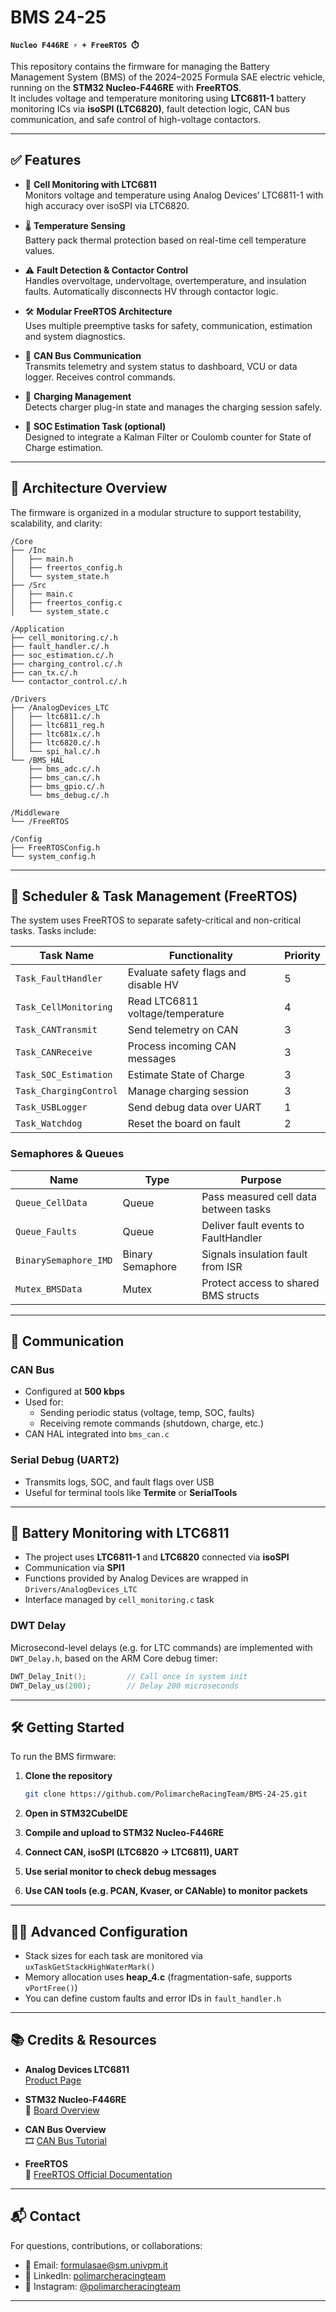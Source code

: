 # BMS 24-25  
**`Nucleo F446RE ⚡ + FreeRTOS ⏱️`**

This repository contains the firmware for managing the Battery Management System (BMS) of the 2024–2025 Formula SAE electric vehicle, running on the **STM32 Nucleo-F446RE** with **FreeRTOS**.  
It includes voltage and temperature monitoring using **LTC6811-1** battery monitoring ICs via **isoSPI (LTC6820)**, fault detection logic, CAN bus communication, and safe control of high-voltage contactors.

---

## ✅ Features

- 🔋 **Cell Monitoring with LTC6811**  
  Monitors voltage and temperature using Analog Devices’ LTC6811-1 with high accuracy over isoSPI via LTC6820.
  
- 🌡️ **Temperature Sensing**  
  Battery pack thermal protection based on real-time cell temperature values.

- ⚠️ **Fault Detection & Contactor Control**  
  Handles overvoltage, undervoltage, overtemperature, and insulation faults. Automatically disconnects HV through contactor logic.

- 🛠️ **Modular FreeRTOS Architecture**  
  Uses multiple preemptive tasks for safety, communication, estimation and system diagnostics.

- 🛞 **CAN Bus Communication**  
  Transmits telemetry and system status to dashboard, VCU or data logger. Receives control commands.

- 🔌 **Charging Management**  
  Detects charger plug-in state and manages the charging session safely.

- 🧠 **SOC Estimation Task (optional)**  
  Designed to integrate a Kalman Filter or Coulomb counter for State of Charge estimation.

---

## 🧠 Architecture Overview

The firmware is organized in a modular structure to support testability, scalability, and clarity:

```
/Core
├── /Inc
│   ├── main.h
│   ├── freertos_config.h
│   └── system_state.h
├── /Src
│   ├── main.c
│   ├── freertos_config.c
│   └── system_state.c

/Application
├── cell_monitoring.c/.h
├── fault_handler.c/.h
├── soc_estimation.c/.h
├── charging_control.c/.h
├── can_tx.c/.h
└── contactor_control.c/.h

/Drivers
├── /AnalogDevices_LTC
│   ├── ltc6811.c/.h
│   ├── ltc6811_reg.h
│   ├── ltc681x.c/.h
│   ├── ltc6820.c/.h
│   └── spi_hal.c/.h
└── /BMS_HAL
    ├── bms_adc.c/.h
    ├── bms_can.c/.h
    ├── bms_gpio.c/.h
    └── bms_debug.c/.h

/Middleware
└── /FreeRTOS

/Config
├── FreeRTOSConfig.h
└── system_config.h
```

---

## 🔄 Scheduler & Task Management (FreeRTOS)

The system uses FreeRTOS to separate safety-critical and non-critical tasks. Tasks include:

| Task Name             | Functionality                             | Priority |
|-----------------------|-------------------------------------------|----------|
| `Task_FaultHandler`   | Evaluate safety flags and disable HV      | 5        |
| `Task_CellMonitoring` | Read LTC6811 voltage/temperature          | 4        |
| `Task_CANTransmit`    | Send telemetry on CAN                     | 3        |
| `Task_CANReceive`     | Process incoming CAN messages             | 3        |
| `Task_SOC_Estimation` | Estimate State of Charge                  | 3        |
| `Task_ChargingControl`| Manage charging session                   | 3        |
| `Task_USBLogger`      | Send debug data over UART                 | 1        |
| `Task_Watchdog`       | Reset the board on fault                  | 2        |

### Semaphores & Queues

| Name                | Type               | Purpose                                   |
|---------------------|--------------------|-------------------------------------------|
| `Queue_CellData`    | Queue              | Pass measured cell data between tasks     |
| `Queue_Faults`      | Queue              | Deliver fault events to FaultHandler      |
| `BinarySemaphore_IMD`| Binary Semaphore  | Signals insulation fault from ISR         |
| `Mutex_BMSData`     | Mutex              | Protect access to shared BMS structs      |

---

## 📡 Communication

### CAN Bus

- Configured at **500 kbps**
- Used for:
  - Sending periodic status (voltage, temp, SOC, faults)
  - Receiving remote commands (shutdown, charge, etc.)
- CAN HAL integrated into `bms_can.c`

### Serial Debug (UART2)

- Transmits logs, SOC, and fault flags over USB
- Useful for terminal tools like **Termite** or **SerialTools**

---

## 🔌 Battery Monitoring with LTC6811

- The project uses **LTC6811-1** and **LTC6820** connected via **isoSPI**
- Communication via **SPI1**
- Functions provided by Analog Devices are wrapped in `Drivers/AnalogDevices_LTC`
- Interface managed by `cell_monitoring.c` task

### DWT Delay

Microsecond-level delays (e.g. for LTC commands) are implemented with `DWT_Delay.h`, based on the ARM Core debug timer:

```c
DWT_Delay_Init();         // Call once in system init
DWT_Delay_us(200);        // Delay 200 microseconds
```

---

## 🛠️ Getting Started

To run the BMS firmware:

1. **Clone the repository**

   ```bash
   git clone https://github.com/PolimarcheRacingTeam/BMS-24-25.git
   ```

2. **Open in STM32CubeIDE**

3. **Compile and upload to STM32 Nucleo-F446RE**

4. **Connect CAN, isoSPI (LTC6820 → LTC6811), UART**

5. **Use serial monitor to check debug messages**

6. **Use CAN tools (e.g. PCAN, Kvaser, or CANable) to monitor packets**

---

## 👨‍🔧 Advanced Configuration

- Stack sizes for each task are monitored via `uxTaskGetStackHighWaterMark()`
- Memory allocation uses **heap_4.c** (fragmentation-safe, supports `vPortFree()`)
- You can define custom faults and error IDs in `fault_handler.h`

---

## 📚 Credits & Resources

- **Analog Devices LTC6811**  
   [Product Page](https://www.analog.com/en/products/ltc6811-1.html)

- **STM32 Nucleo-F446RE**  
   📄 [Board Overview](https://os.mbed.com/platforms/ST-Nucleo-F446RE/)

- **CAN Bus Overview**  
   🎞️ [CAN Bus Tutorial](https://www.youtube.com/watch?v=KHNRftBa1Vc)

- **FreeRTOS**  
   📘 [FreeRTOS Official Documentation](https://freertos.org/Documentation/RTOS_book.html)

---

## 📬 Contact

For questions, contributions, or collaborations:

- 📧 Email: [formulasae@sm.univpm.it](mailto:formulasae@sm.univpm.it)
- 🔗 LinkedIn: [polimarcheracingteam](https://www.linkedin.com/company/polimarcheracingteam/posts/?feedView=all)
- 📸 Instagram: [@polimarcheracingteam](https://www.instagram.com/polimarcheracingteam/)

---
